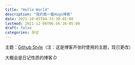 ```yaml
---
title: "Hello World"
description: "我的第一篇Hugo博客"
date: 2021-10-05T04:33:30-05:00
lastmod: 2021-12-06T06:56:16-05:00
draft: false
categories: 杂记
---
```


主题：[Github Style](https://themes.gohugo.io/themes/github-style/)（注：这是博客开张时使用的主题，现已更改）

大概会是日记性质的博客:D